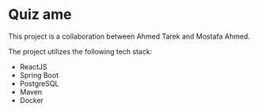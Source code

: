 # Quiz ame

This project is a collaboration between Ahmed Tarek and Mostafa Ahmed.

The project utilizes the following tech stack:

- ReactJS
- Spring Boot
- PostgreSQL
- Maven
- Docker
